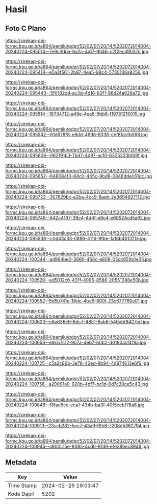 # Hasil

## Foto C Plano

https://sirekap-obj-formc.kpu.go.id/a864/pemilu/pdpr/52/02/07/20/14/5202072014004-20240224-095014--7e9c3dda-6a2a-4a17-9046-c2f2ecd9037d.jpg

https://sirekap-obj-formc.kpu.go.id/a864/pemilu/pdpr/52/02/07/20/14/5202072014004-20240224-095418--e5a3f561-2b97-4ea5-98c4-5730106a9256.jpg

https://sirekap-obj-formc.kpu.go.id/a864/pemilu/pdpr/52/02/07/20/14/5202072014004-20240224-095443--5f0182cd-ac3d-4d16-82f1-98d24a628a72.jpg

https://sirekap-obj-formc.kpu.go.id/a864/pemilu/pdpr/52/02/07/20/14/5202072014004-20240224-095514--18734712-a49e-4ea6-9bb8-f19781215015.jpg

https://sirekap-obj-formc.kpu.go.id/a864/pemilu/pdpr/52/02/07/20/14/5202072014004-20240224-095542--61d678f8-e8dd-4698-8336-cef8facfb068.jpg

https://sirekap-obj-formc.kpu.go.id/a864/pemilu/pdpr/52/02/07/20/14/5202072014004-20240224-095608--062f91b3-7bd7-4d97-acf0-6325223bfd9f.jpg

https://sirekap-obj-formc.kpu.go.id/a864/pemilu/pdpr/52/02/07/20/14/5202072014004-20240224-095652--648084f3-84c0-445c-9bd8-0846ddec61dc.jpg

https://sirekap-obj-formc.kpu.go.id/a864/pemilu/pdpr/52/02/07/20/14/5202072014004-20240224-095722--357629bc-e2ba-4cc9-8aeb-2e3694927112.jpg

https://sirekap-obj-formc.kpu.go.id/a864/pemilu/pdpr/52/02/07/20/14/5202072014004-20240224-095748--442c4187-39c4-4d4f-a9c4-e60524cd5a92.jpg

https://sirekap-obj-formc.kpu.go.id/a864/pemilu/pdpr/52/02/07/20/14/5202072014004-20240224-095938--c0d43c33-0896-4116-9fbe-1a16b461371e.jpg

https://sirekap-obj-formc.kpu.go.id/a864/pemilu/pdpr/52/02/07/20/14/5202072014004-20240224-100344--ad964be0-3880-468c-a808-05dc651b0e35.jpg

https://sirekap-obj-formc.kpu.go.id/a864/pemilu/pdpr/52/02/07/20/14/5202072014004-20240224-100520--ed5012c6-431f-4096-8586-20551388e50b.jpg

https://sirekap-obj-formc.kpu.go.id/a864/pemilu/pdpr/52/02/07/20/14/5202072014004-20240224-100552--6d5b741e-18de-4ba6-800f-23c677760e01.jpg

https://sirekap-obj-formc.kpu.go.id/a864/pemilu/pdpr/52/02/07/20/14/5202072014004-20240224-100623--c6a636e9-6dc7-4851-8ab8-546ebf8427ed.jpg

https://sirekap-obj-formc.kpu.go.id/a864/pemilu/pdpr/52/02/07/20/14/5202072014004-20240224-100656--e9cb7c12-907a-4eb7-b0b2-d0180acf419a.jpg

https://sirekap-obj-formc.kpu.go.id/a864/pemilu/pdpr/52/02/07/20/14/5202072014004-20240224-100725--c5a2c86b-3e78-42ed-8b94-4d974612e6f9.jpg

https://sirekap-obj-formc.kpu.go.id/a864/pemilu/pdpr/52/02/07/20/14/5202072014004-20240224-100756--a20091a0-920b-4df7-bc1d-6d7c20ce5c43.jpg

https://sirekap-obj-formc.kpu.go.id/a864/pemilu/pdpr/52/02/07/20/14/5202072014004-20240224-100846--f8fac6cc-eca1-434b-ba3f-40f5cebf78a6.jpg

https://sirekap-obj-formc.kpu.go.id/a864/pemilu/pdpr/52/02/07/20/14/5202072014004-20240224-100913--23ccb282-5ec7-43a9-9fb8-7208d5362794.jpg

https://sirekap-obj-formc.kpu.go.id/a864/pemilu/pdpr/52/02/07/20/14/5202072014004-20240224-100945--a900c15e-8085-4cd0-81d9-e1e38bec8949.jpg


## Metadata

| Key        | Value               |
| ---------- | ------------------- |
| Time Stamp | 2024-02-29 19:03:47 |
| Kode Dapil | 5202                |



